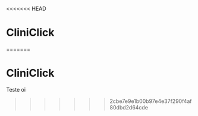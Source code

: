 <<<<<<< HEAD
# CliniClick
=======
# CliniClick
Teste
oi
>>>>>>> 2cbe7e9e1b00b97e4e37f290f4af80dbd2d64cde
